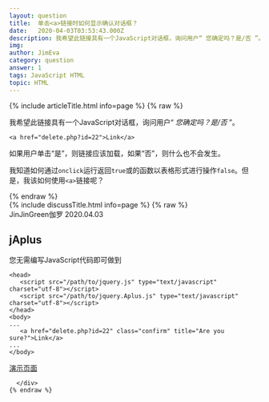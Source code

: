 ```yaml
---
layout: question
title:  单击<a>链接时如何显示确认对话框？
date:   2020-04-03T03:53:43.000Z
description: 我希望此链接具有一个JavaScript对话框，询问用户“ 您确定吗？是/否 ”。<a href="delete.php?id=22">Link</a...
img: 
author: JimEva
category: question
answer: 1
tags: JavaScript HTML
topic: HTML
---
```

<div class="article-root">
  <div class="article">
    {% include articleTitle.html info=page %}
    {% raw %}
    <div class="article-content"><p><font style="vertical-align: inherit;"><font style="vertical-align: inherit;">我希望此链接具有一个JavaScript对话框，询问用户“ </font></font><em><font style="vertical-align: inherit;"><font style="vertical-align: inherit;">您确定吗？</font><font style="vertical-align: inherit;">是/否</font></font></em><font style="vertical-align: inherit;"><font style="vertical-align: inherit;"> ”。</font></font></p>

<pre><code>&lt;a href="delete.php?id=22"&gt;Link&lt;/a&gt;
</code></pre>

<p><font style="vertical-align: inherit;"><font style="vertical-align: inherit;">如果用户单击“是”，则链接应该加载，如果“否”，则什么也不会发生。</font></font></p>

<p><font style="vertical-align: inherit;"><font style="vertical-align: inherit;">我知道如何通过</font></font><code>onclick</code><font style="vertical-align: inherit;"><font style="vertical-align: inherit;">运行返回</font></font><code>true</code><font style="vertical-align: inherit;"><font style="vertical-align: inherit;">或</font><font style="vertical-align: inherit;">的函数</font><font style="vertical-align: inherit;">以表格形式进行操作</font></font><code>false</code><font style="vertical-align: inherit;"><font style="vertical-align: inherit;">。</font><font style="vertical-align: inherit;">但是，我该如何使用</font></font><code>&lt;a&gt;</code><font style="vertical-align: inherit;"><font style="vertical-align: inherit;">链接呢？</font></font></p></div>
    {% endraw %}
  </div>

  <div class="discuss-wrapper">
    {% include discussTitle.html info=page %}
    {% raw %}
    <div class="discuss-item">
        <div class="discuss-parent">
          <div class="discuss-meta">
            <span class="discuss-user">JinJinGreen伽罗</span>
            <span class="discuss-time">2020.04.03</span>
          </div>
          <div class="discuss-comment"><h2><font style="vertical-align: inherit;"><font style="vertical-align: inherit;">jAplus</font></font></h2>

<p><font style="vertical-align: inherit;"><font style="vertical-align: inherit;">您无需编写JavaScript代码即可做到</font></font></p>

<pre><code>&lt;head&gt;<font></font>
   &lt;script src="/path/to/jquery.js" type="text/javascript" charset="utf-8"&gt;&lt;/script&gt;<font></font>
   &lt;script src="/path/to/jquery.Aplus.js" type="text/javascript" charset="utf-8"&gt;&lt;/script&gt;<font></font>
&lt;/head&gt;<font></font>
&lt;body&gt;<font></font>
...<font></font>
   &lt;a href="delete.php?id=22" class="confirm" title="Are you sure?"&gt;Link&lt;/a&gt;<font></font>
...<font></font>
&lt;/body&gt;<font></font>
</code></pre>

<p><a href="http://japlus.simplit.it/demo.htm" rel="nofollow"><font style="vertical-align: inherit;"><font style="vertical-align: inherit;">演示页面</font></font></a></p></div>
        </div>
        
      </div>
    {% endraw %}
  </div>
<div>
